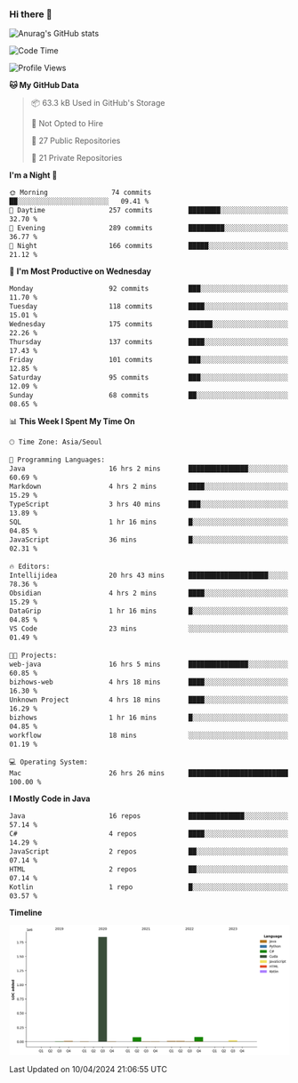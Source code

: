### Hi there 👋

![Anurag's GitHub stats](https://github-readme-stats.vercel.app/api?username=pllap&show_icons=true&theme=github_dark)

<!--START_SECTION:waka-->
![Code Time](http://img.shields.io/badge/Code%20Time-1%2C000%20hrs%204%20mins-blue)

![Profile Views](http://img.shields.io/badge/Profile%20Views-0-blue)

**🐱 My GitHub Data** 

> 📦 63.3 kB Used in GitHub's Storage 
 > 
> 🚫 Not Opted to Hire
 > 
> 📜 27 Public Repositories 
 > 
> 🔑 21 Private Repositories 
 > 
**I'm a Night 🦉** 

```text
🌞 Morning                74 commits          ██░░░░░░░░░░░░░░░░░░░░░░░   09.41 % 
🌆 Daytime                257 commits         ████████░░░░░░░░░░░░░░░░░   32.70 % 
🌃 Evening                289 commits         █████████░░░░░░░░░░░░░░░░   36.77 % 
🌙 Night                  166 commits         █████░░░░░░░░░░░░░░░░░░░░   21.12 % 
```
📅 **I'm Most Productive on Wednesday** 

```text
Monday                   92 commits          ███░░░░░░░░░░░░░░░░░░░░░░   11.70 % 
Tuesday                  118 commits         ████░░░░░░░░░░░░░░░░░░░░░   15.01 % 
Wednesday                175 commits         ██████░░░░░░░░░░░░░░░░░░░   22.26 % 
Thursday                 137 commits         ████░░░░░░░░░░░░░░░░░░░░░   17.43 % 
Friday                   101 commits         ███░░░░░░░░░░░░░░░░░░░░░░   12.85 % 
Saturday                 95 commits          ███░░░░░░░░░░░░░░░░░░░░░░   12.09 % 
Sunday                   68 commits          ██░░░░░░░░░░░░░░░░░░░░░░░   08.65 % 
```


📊 **This Week I Spent My Time On** 

```text
🕑︎ Time Zone: Asia/Seoul

💬 Programming Languages: 
Java                     16 hrs 2 mins       ███████████████░░░░░░░░░░   60.69 % 
Markdown                 4 hrs 2 mins        ████░░░░░░░░░░░░░░░░░░░░░   15.29 % 
TypeScript               3 hrs 40 mins       ███░░░░░░░░░░░░░░░░░░░░░░   13.89 % 
SQL                      1 hr 16 mins        █░░░░░░░░░░░░░░░░░░░░░░░░   04.85 % 
JavaScript               36 mins             █░░░░░░░░░░░░░░░░░░░░░░░░   02.31 % 

🔥 Editors: 
Intellijidea             20 hrs 43 mins      ████████████████████░░░░░   78.36 % 
Obsidian                 4 hrs 2 mins        ████░░░░░░░░░░░░░░░░░░░░░   15.29 % 
DataGrip                 1 hr 16 mins        █░░░░░░░░░░░░░░░░░░░░░░░░   04.85 % 
VS Code                  23 mins             ░░░░░░░░░░░░░░░░░░░░░░░░░   01.49 % 

🐱‍💻 Projects: 
web-java                 16 hrs 5 mins       ███████████████░░░░░░░░░░   60.85 % 
bizhows-web              4 hrs 18 mins       ████░░░░░░░░░░░░░░░░░░░░░   16.30 % 
Unknown Project          4 hrs 18 mins       ████░░░░░░░░░░░░░░░░░░░░░   16.29 % 
bizhows                  1 hr 16 mins        █░░░░░░░░░░░░░░░░░░░░░░░░   04.85 % 
workflow                 18 mins             ░░░░░░░░░░░░░░░░░░░░░░░░░   01.19 % 

💻 Operating System: 
Mac                      26 hrs 26 mins      █████████████████████████   100.00 % 
```

**I Mostly Code in Java** 

```text
Java                     16 repos            ██████████████░░░░░░░░░░░   57.14 % 
C#                       4 repos             ████░░░░░░░░░░░░░░░░░░░░░   14.29 % 
JavaScript               2 repos             ██░░░░░░░░░░░░░░░░░░░░░░░   07.14 % 
HTML                     2 repos             ██░░░░░░░░░░░░░░░░░░░░░░░   07.14 % 
Kotlin                   1 repo              █░░░░░░░░░░░░░░░░░░░░░░░░   03.57 % 
```



**Timeline**

![Lines of Code chart](https://raw.githubusercontent.com/pllap/pllap/main/assets/bar_graph.png)


 Last Updated on 10/04/2024 21:06:55 UTC
<!--END_SECTION:waka-->


<!--
**pllap/pllap** is a ✨ _special_ ✨ repository because its `README.md` (this file) appears on your GitHub profile.

Here are some ideas to get you started:

- 🔭 I’m currently working on ...
- 🌱 I’m currently learning ...
- 👯 I’m looking to collaborate on ...
- 🤔 I’m looking for help with ...
- 💬 Ask me about ...
- 📫 How to reach me: ...
- 😄 Pronouns: ...
- ⚡ Fun fact: ...
-->
